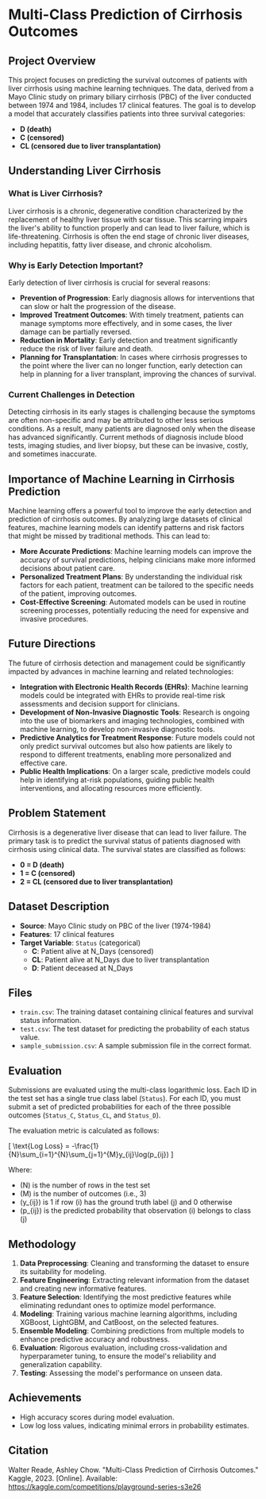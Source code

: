 # Multi-Class Prediction of Cirrhosis Outcomes

## Project Overview

This project focuses on predicting the survival outcomes of patients with liver cirrhosis using machine learning techniques. The data, derived from a Mayo Clinic study on primary biliary cirrhosis (PBC) of the liver conducted between 1974 and 1984, includes 17 clinical features. The goal is to develop a model that accurately classifies patients into three survival categories:
- **D (death)**
- **C (censored)**
- **CL (censored due to liver transplantation)**

## Understanding Liver Cirrhosis

### What is Liver Cirrhosis?

Liver cirrhosis is a chronic, degenerative condition characterized by the replacement of healthy liver tissue with scar tissue. This scarring impairs the liver's ability to function properly and can lead to liver failure, which is life-threatening. Cirrhosis is often the end stage of chronic liver diseases, including hepatitis, fatty liver disease, and chronic alcoholism.

### Why is Early Detection Important?

Early detection of liver cirrhosis is crucial for several reasons:
- **Prevention of Progression**: Early diagnosis allows for interventions that can slow or halt the progression of the disease.
- **Improved Treatment Outcomes**: With timely treatment, patients can manage symptoms more effectively, and in some cases, the liver damage can be partially reversed.
- **Reduction in Mortality**: Early detection and treatment significantly reduce the risk of liver failure and death.
- **Planning for Transplantation**: In cases where cirrhosis progresses to the point where the liver can no longer function, early detection can help in planning for a liver transplant, improving the chances of survival.

### Current Challenges in Detection

Detecting cirrhosis in its early stages is challenging because the symptoms are often non-specific and may be attributed to other less serious conditions. As a result, many patients are diagnosed only when the disease has advanced significantly. Current methods of diagnosis include blood tests, imaging studies, and liver biopsy, but these can be invasive, costly, and sometimes inaccurate.

## Importance of Machine Learning in Cirrhosis Prediction

Machine learning offers a powerful tool to improve the early detection and prediction of cirrhosis outcomes. By analyzing large datasets of clinical features, machine learning models can identify patterns and risk factors that might be missed by traditional methods. This can lead to:
- **More Accurate Predictions**: Machine learning models can improve the accuracy of survival predictions, helping clinicians make more informed decisions about patient care.
- **Personalized Treatment Plans**: By understanding the individual risk factors for each patient, treatment can be tailored to the specific needs of the patient, improving outcomes.
- **Cost-Effective Screening**: Automated models can be used in routine screening processes, potentially reducing the need for expensive and invasive procedures.

## Future Directions

The future of cirrhosis detection and management could be significantly impacted by advances in machine learning and related technologies:
- **Integration with Electronic Health Records (EHRs)**: Machine learning models could be integrated with EHRs to provide real-time risk assessments and decision support for clinicians.
- **Development of Non-Invasive Diagnostic Tools**: Research is ongoing into the use of biomarkers and imaging technologies, combined with machine learning, to develop non-invasive diagnostic tools.
- **Predictive Analytics for Treatment Response**: Future models could not only predict survival outcomes but also how patients are likely to respond to different treatments, enabling more personalized and effective care.
- **Public Health Implications**: On a larger scale, predictive models could help in identifying at-risk populations, guiding public health interventions, and allocating resources more efficiently.

## Problem Statement

Cirrhosis is a degenerative liver disease that can lead to liver failure. The primary task is to predict the survival status of patients diagnosed with cirrhosis using clinical data. The survival states are classified as follows:
- **0 = D (death)**
- **1 = C (censored)**
- **2 = CL (censored due to liver transplantation)**

## Dataset Description

- **Source**: Mayo Clinic study on PBC of the liver (1974-1984)
- **Features**: 17 clinical features
- **Target Variable**: `Status` (categorical)
  - **C**: Patient alive at N_Days (censored)
  - **CL**: Patient alive at N_Days due to liver transplantation
  - **D**: Patient deceased at N_Days

## Files

- `train.csv`: The training dataset containing clinical features and survival status information.
- `test.csv`: The test dataset for predicting the probability of each status value.
- `sample_submission.csv`: A sample submission file in the correct format.

## Evaluation

Submissions are evaluated using the multi-class logarithmic loss. Each ID in the test set has a single true class label (`Status`). For each ID, you must submit a set of predicted probabilities for each of the three possible outcomes (`Status_C`, `Status_CL`, and `Status_D`).

The evaluation metric is calculated as follows:

\[
\text{Log Loss} = -\frac{1}{N}\sum_{i=1}^{N}\sum_{j=1}^{M}y_{ij}\log(p_{ij})
\]

Where:
- \(N\) is the number of rows in the test set
- \(M\) is the number of outcomes (i.e., 3)
- \(y_{ij}\) is 1 if row \(i\) has the ground truth label \(j\) and 0 otherwise
- \(p_{ij}\) is the predicted probability that observation \(i\) belongs to class \(j\)

## Methodology

1. **Data Preprocessing**: Cleaning and transforming the dataset to ensure its suitability for modeling.
2. **Feature Engineering**: Extracting relevant information from the dataset and creating new informative features.
3. **Feature Selection**: Identifying the most predictive features while eliminating redundant ones to optimize model performance.
4. **Modeling**: Training various machine learning algorithms, including XGBoost, LightGBM, and CatBoost, on the selected features.
5. **Ensemble Modeling**: Combining predictions from multiple models to enhance predictive accuracy and robustness.
6. **Evaluation**: Rigorous evaluation, including cross-validation and hyperparameter tuning, to ensure the model's reliability and generalization capability.
7. **Testing**: Assessing the model's performance on unseen data.


## Achievements

- High accuracy scores during model evaluation.
- Low log loss values, indicating minimal errors in probability estimates.

## Citation

Walter Reade, Ashley Chow. "Multi-Class Prediction of Cirrhosis Outcomes." Kaggle, 2023. [Online]. Available: https://kaggle.com/competitions/playground-series-s3e26
